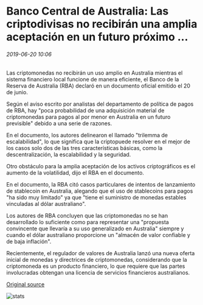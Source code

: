 # Banco Central de Australia: Las criptodivisas no recibirán una amplia aceptación en un futuro próximo ...

###### 2019-06-20 10:06

Las criptomonedas no recibirán un uso amplio en Australia mientras el sistema financiero local funcione de manera eficiente, el Banco de la Reserva de Australia (RBA) declaró en un documento oficial emitido el 20 de junio.

Según el aviso escrito por analistas del departamento de política de pagos de RBA, hay "poca probabilidad de una adquisición material de criptomonedas para pagos al por menor en Australia en un futuro previsible" debido a una serie de razones.

En el documento, los autores delinearon el llamado "trilemma de escalabilidad", lo que significa que la criptopuede resolver en el mejor de los casos solo dos de las tres características básicas, como la descentralización, la escalabilidad y la seguridad.

Otro obstáculo para la amplia aceptación de los activos criptográficos es el aumento de la volatilidad, dijo el RBA en el documento.

En el documento, la RBA citó casos particulares de intentos de lanzamiento de stablecoin en Australia, alegando que el uso de stablecoins para pagos "ha sido muy limitado" ya que "tiene el suministro de monedas estables vinculadas al dólar australiano".

Los autores de RBA concluyen que las criptomonedas no se han desarrollado lo suficiente como para representar una "propuesta convincente que llevaría a su uso generalizado en Australia" siempre y cuando el dólar australiano proporcione un "almacén de valor confiable y de baja inflación".

Recientemente, el regulador de valores de Australia lanzó una nueva oferta inicial de monedas y directrices de criptomonedas, considerando que la criptomoneda es un producto financiero, lo que requiere que las partes involucradas obtengan una licencia de servicios financieros australianos.

[Original source](https://cointelegraph.com/news/australias-central-bank-cryptos-will-not-receive-wide-acceptance-in-the-near-future)

![stats](https://c.statcounter.com/11760860/0/a89fa40b/1/ "stats")